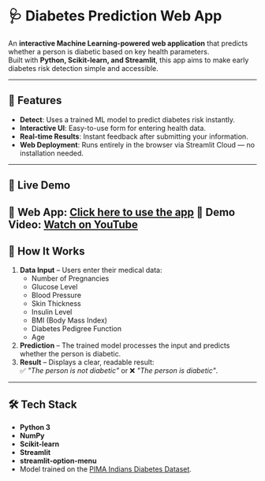 # 🩺 Diabetes Prediction Web App

An **interactive Machine Learning-powered web application** that predicts whether a person is diabetic based on key health parameters.  
Built with **Python, Scikit-learn, and Streamlit**, this app aims to make early diabetes risk detection simple and accessible.

---

## 📌 Features

- **Detect**: Uses a trained ML model to predict diabetes risk instantly.
- **Interactive UI**: Easy-to-use form for entering health data.
- **Real-time Results**: Instant feedback after submitting your information.
- **Web Deployment**: Runs entirely in the browser via Streamlit Cloud — no installation needed.

---

## 🚀 Live Demo

🔗 **Web App:** [Click here to use the app](https://diabetesprediction-web-app07.streamlit.app/) 
🎥 **Demo Video:** [Watch on YouTube](https://youtu.be/VIUlTn2ah40?si=2AP86xRfoTWu8vYm)
---

## 🧠 How It Works

1. **Data Input** – Users enter their medical data:
   - Number of Pregnancies
   - Glucose Level
   - Blood Pressure
   - Skin Thickness
   - Insulin Level
   - BMI (Body Mass Index)
   - Diabetes Pedigree Function
   - Age
2. **Prediction** – The trained model processes the input and predicts whether the person is diabetic.
3. **Result** – Displays a clear, readable result:  
   ✅ *"The person is not diabetic"* or ❌ *"The person is diabetic"*.

---

## 🛠️ Tech Stack

- **Python 3**
- **NumPy**
- **Scikit-learn**
- **Streamlit**
- **streamlit-option-menu**
- Model trained on the [PIMA Indians Diabetes Dataset](https://www.kaggle.com/datasets/uciml/pima-indians-diabetes-database).


